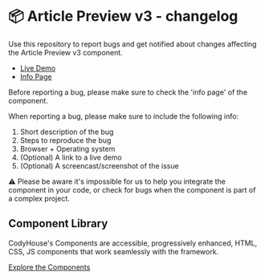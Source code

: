 # 📦 Article Preview v3 - changelog

Use this repository to report bugs and get notified about changes affecting the Article Preview v3 component.

- [Live Demo](https://codyhouse.co/ds/components/app/article-preview-v3)
- [Info Page](https://codyhouse.co/ds/components/info/article-preview-v3)

Before reporting a bug, please make sure to check the 'info page' of the component. 

When reporting a bug, please make sure to include the following info:

1. Short description of the bug
2. Steps to reproduce the bug
3. Browser + Operating system
4. (Optional) A link to a live demo
5. (Optional) A screencast/screenshot of the issue

⚠️ Please be aware it's impossible for us to help you integrate the component in your code, or check for bugs when the component is part of a complex project.

## Component Library

CodyHouse's Components are accessible, progressively enhanced, HTML, CSS, JS components that work seamlessly with the framework.

[Explore the Components](https://codyhouse.co/ds/components)
